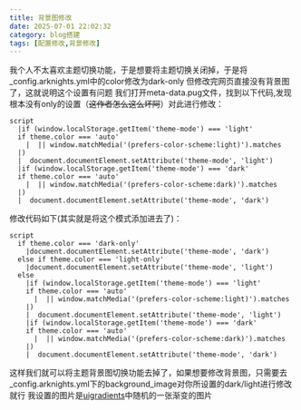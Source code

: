 ```yaml
---
title: 背景图修改
date: 2025-07-01 22:02:32
category: blog搭建
tags: [配置修改,背景修改]
---
```

我个人不太喜欢主题切换功能，于是想要将主题切换关闭掉，于是将_config.arknights.yml中的color修改为dark-only
但修改完网页直接没有背景图了，这就说明这个设置有问题
我们打开meta-data.pug文件，找到以下代码,发现根本没有only的设置（~~这作者怎么这么坏阿~~）对此进行修改：
```
script
  |if (window.localStorage.getItem('theme-mode') === 'light'
  if theme.color === 'auto'
    |  || window.matchMedia('(prefers-color-scheme:light)').matches
  |)
  |  document.documentElement.setAttribute('theme-mode', 'light')
  |if (window.localStorage.getItem('theme-mode') === 'dark'
  if theme.color === 'auto'
    |  || window.matchMedia('(prefers-color-scheme:dark)').matches
  |)
  |  document.documentElement.setAttribute('theme-mode', 'dark')
```
修改代码如下(其实就是将这个模式添加进去了)：
```
script
  if theme.color === 'dark-only'
    |document.documentElement.setAttribute('theme-mode', 'dark')
  else if theme.color === 'light-only'
    |document.documentElement.setAttribute('theme-mode', 'light')
  else
    |if (window.localStorage.getItem('theme-mode') === 'light'
    if theme.color === 'auto'
      |  || window.matchMedia('(prefers-color-scheme:light)').matches
    |)
    |  document.documentElement.setAttribute('theme-mode', 'light')
    |if (window.localStorage.getItem('theme-mode') === 'dark'
    if theme.color === 'auto'
      |  || window.matchMedia('(prefers-color-scheme:dark)').matches
    |)
    |  document.documentElement.setAttribute('theme-mode', 'dark')
```
这样我们就可以将主题背景图切换功能去掉了，如果想要修改背景图，只需要去_config.arknights.yml下的background_image对你所设置的dark/light进行修改就行
我设置的图片是[uigradients](https://uigradients.com)中随机的一张渐变的图片